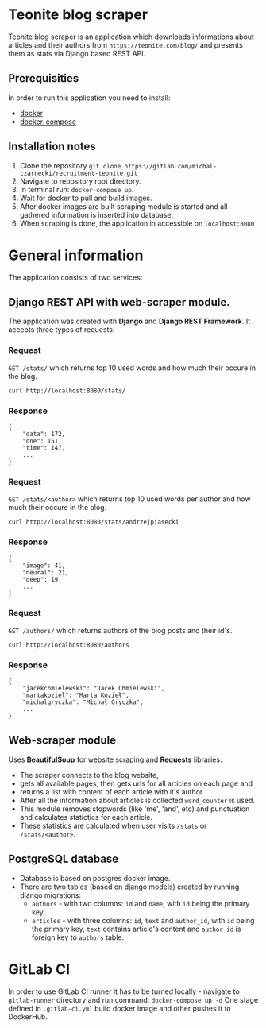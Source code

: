 # Teonite blog scraper

Teonite blog scraper is an application which downloads informations about articles and their authors from `https://teonite.com/blog/` and presents them as stats via Django based REST API.

## Prerequisities
In order to run this application you need to install:
- [docker](https://docs.docker.com/install/)
- [docker-compose](https://docs.docker.com/compose/install/)

## Installation notes
1. Clone the repository `git clone https://gitlab.com/michal-czarnecki/recruitment-teonite.git`
2. Navigate to repository root directory.
3. In terminal run: `docker-compose up`.
4. Wait for docker to pull and build images.
5. After docker images are built scraping module is started and all gathered information is inserted into database.
6. When scraping is done, the application in accessible on `localhost:8080`

# General information
The application consists of two services:

## Django REST API with web-scraper module.

The application was created with **Django** and **Django REST Framework**. It accepts three types of requests:

### Request 
`GET /stats/` which returns top 10 used words and how much their occure in the blog.

`curl http://localhost:8080/stats/`
### Response
```
{
    "data": 172,
    "one": 151,
    "time": 147,
    ...
}
```
### Request 
`GET /stats/<author>` which returns top 10 used words per author and how much their occure in the blog.

`curl http://localhost:8080/stats/andrzejpiasecki`
### Response
```
{
    "image": 41,
    "neural": 21,
    "deep": 19,
    ...
}
```
### Request 
`GET /authors/` which returns authors of the blog posts and their id's.

`curl http://localhost:8080/authors`
### Response
```
{
    "jacekchmielewski": "Jacek Chmielewski",
    "martakoziel": "Marta Kozieł",
    "michalgryczka": "Michał Gryczka",
    ...
}
```

## Web-scraper module
Uses **BeautifulSoup** for website scraping and **Requests** libraries.
* The scraper connects to the blog website, 
* gets all available pages, then gets urls for all articles on each page and 
* returns a list with content of each article with it's author.
* After all the information about articles is collected `word_counter` is used.
* This module removes stopwords (like 'me', 'and', etc) and punctuation and calculates statictics for each article. 
* These statistics are calculated when user visits `/stats` or `/stats/<author>`.


## PostgreSQL database

* Database is based on postgres docker image.
* There are two tables (based on django models) created by running django migrations:
    * `authors` - with two columns: `id` and `name`, with `id` being the primary key.
    * `articles` - with three columns: `id`, `text` and `author_id`, with `id` being the    primary key, `text` contains article's content and `author_id` is foreign key to `authors` table. 

# GitLab CI

In order to use GitLab CI runner it has to be turned locally - navigate to `gitlab-runner` directory and run command:
`docker-compose up -d`
One stage defined in `.gitlab-ci.yml` build docker image and other pushes it to DockerHub.